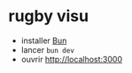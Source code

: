 # rugby visu

- installer [Bun](https://bun.sh/)
- lancer `bun dev`
- ouvrir [http://localhost:3000](http://localhost:3000)
